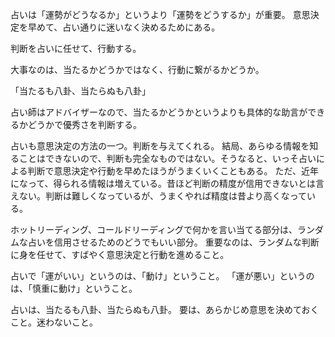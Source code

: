 占いは「運勢がどうなるか」というより「運勢をどうするか」が重要。
意思決定を早めて、占い通りに迷いなく決めるためにある。

判断を占いに任せて、行動する。

大事なのは、当たるかどうかではなく、行動に繋がるかどうか。

「当たるも八卦、当たらぬも八卦」

占い師はアドバイザーなので、当たるかどうかというよりも具体的な助言ができるかどうかで優秀さを判断する。

占いも意思決定の方法の一つ。判断を与えてくれる。
結局、あらゆる情報を知ることはできないので、判断も完全なものではない。そうなると、いっそ占いによる判断で意思決定や行動を早めたほうがうまくいくこともある。
ただ、近年になって、得られる情報は増えている。昔ほど判断の精度が信用できないとは言えない。判断は難しくなっているが、うまくやれば精度は昔より高くなっている。

ホットリーディング、コールドリーディングで何かを言い当てる部分は、ランダムな占いを信用させるためのどうでもいい部分。
重要なのは、ランダムな判断に身を任せて、すばやく意思決定と行動を進めること。

占いで「運がいい」というのは、「動け」ということ。
「運が悪い」というのは、「慎重に動け」ということ。

占いは、当たるも八卦、当たらぬも八卦。
要は、あらかじめ意思を決めておくこと。迷わないこと。
